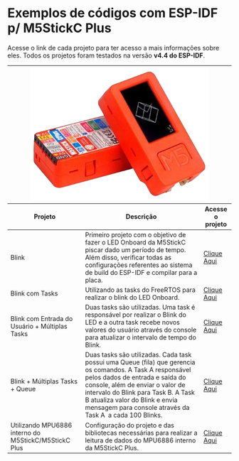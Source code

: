 # Exemplos de códigos com ESP-IDF p/ M5StickC Plus 

Acesse o link de cada projeto para ter acesso a mais informações sobre eles. Todos os projetos foram testados na versão **v4.4 do ESP-IDF**.

<table>
<thead>
  <tr>
    <th colspan="3"><img src="https://github.com/bittoin/M5StickC-Plus-IDF-Examples/blob/main/Images/m5stickc-plus-iot-development-module-esp32-pico.png?raw=true" width="400" height="300"></th>
  </tr>
</thead>
<thead>
  <tr>
    <th>Projeto</th>
    <th>Descrição</th>
    <th>Acesse o projeto</th>
  </tr>
</thead>
<tbody>
  <tr>
    <td>Blink</td>
    <td>Primeiro projeto com o objetivo de fazer o LED Onboard da M5StickC piscar dado um período de tempo. Além disso, verificar todas as configurações referentes ao sistema de build do ESP-IDF e compilar para a placa.</td>
    <td><a href="https://github.com/bittoin/M5StickC-Plus-IDF-Examples/tree/main/Projects/1_blink">Clique Aqui</a><br></td>
  </tr>
  <tr>
    <td>Blink com Tasks</td>
    <td>Utilizando as tasks do FreeRTOS para realizar o blink do LED Onboard.</td>
    <td><a href="https://github.com/bittoin/M5StickC-Plus-IDF-Examples/tree/main/Projects/2_blink_with_task">Clique Aqui</a></td>
  </tr>
  <tr>
    <td>Blink com Entrada do Usuário + Múltiplas Tasks</td>
    <td>Duas tasks são utilizadas. Uma task é responsável por realizar o Blink do LED e a outra task recebe novos valores do usuário através do console para atualizar o intervalo de tempo do Blink.</td>
    <td><a href="https://github.com/bittoin/M5StickC-Plus-IDF-Examples/tree/main/Projects/3_blink_period_tasks">Clique Aqui</a></td>
  </tr>
  <tr>
    <td>Blink + Múltiplas Tasks + Queue</td>
    <td>Duas tasks são utilizadas. Cada task possui uma Queue (fila) que gerencia os comandos. A Task A responsável pelos dados de entrada e saída do console, além de enviar o valor de intervalo do Blink para Task B. A Task B atualiza valor do Blink e envia mensagem para console através da Task A&nbsp;&nbsp;a cada 100 Blinks.</td>
    <td><a href="https://github.com/bittoin/M5StickC-Plus-IDF-Examples/tree/main/Projects/4_blink_with_queue">Clique Aqui</a></td>
  </tr>
  <tr>
    <td>Utilizando MPU6886 interno do M5StickC/M5StickC Plus</td>
    <td>Configuração do projeto e das bibliotecas necessárias para realizar a leitura de dados do MPU6886 interno da M5StickC Plus.</td>
    <td><a href="">Clique Aqui</a></td>
  </tr>
</tbody>
</table>
